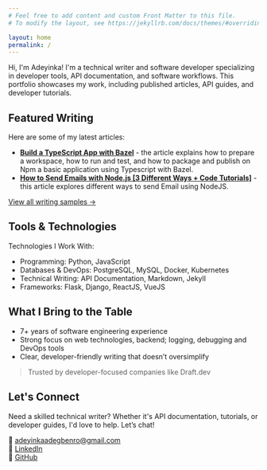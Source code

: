 ```yaml
---
# Feel free to add content and custom Front Matter to this file.
# To modify the layout, see https://jekyllrb.com/docs/themes/#overriding-theme-defaults

layout: home
permalink: /
---
```


Hi, I'm Adeyinka! I'm a technical writer and software developer specializing in developer tools, API documentation, and software workflows. This portfolio showcases my work, including published articles, API guides, and developer tutorials.

## Featured Writing  

Here are some of my latest articles:  

- **[Build a TypeScript App with Bazel](https://earthly.dev/blog/using-bazel-with-typescript/)** - the article explains how to prepare a workspace, how to run and test, and how to package and publish on Npm a basic application using Typescript with Bazel.
- **[How to Send Emails with Node.js [3 Different Ways + Code Tutorials]](https://www.courier.com/blog/how-to-send-emails-with-node-js)** - this article explores different ways to send Email using NodeJS.

[View all writing samples →](/writing)

## Tools & Technologies  

Technologies I Work With:

- Programming: Python, JavaScript
- Databases & DevOps: PostgreSQL, MySQL, Docker, Kubernetes
- Technical Writing: API Documentation, Markdown, Jekyll
- Frameworks: Flask, Django, ReactJS, VueJS

## What I Bring to the Table

- 7+ years of software engineering experience
- Strong focus on web technologies, backend; logging, debugging and DevOps tools
- Clear, developer-friendly writing that doesn’t oversimplify

> Trusted by developer-focused companies like Draft.dev

## Let's Connect  

Need a skilled technical writer? Whether it's API documentation, tutorials, or developer guides, I'd love to help. Let’s chat!

📧 [adeyinkaadegbenro@gmail.com](mailto:adeyinkaadegbenro@gmail.com)  
📄 [LinkedIn](https://www.linkedin.com/in/adeyinka-k-adegbenro/)  
💼 [GitHub](https://github.com/AdeyinkaAdegbenro)
